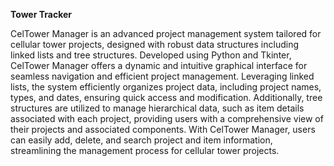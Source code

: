 **Tower Tracker**

CelTower Manager is an advanced project management system tailored for cellular tower projects, designed with robust data structures including linked lists and tree structures. 
Developed using Python and Tkinter, CelTower Manager offers a dynamic and intuitive graphical interface for seamless navigation and efficient project management. Leveraging linked lists,
the system efficiently organizes project data, including project names, types, and dates, ensuring quick access and modification. Additionally, tree structures are utilized to manage hierarchical data,
such as item details associated with each project, providing users with a comprehensive view of their projects and associated components. With CelTower Manager, users can easily add, delete, 
and search project and item information, streamlining the management process for cellular tower projects.
